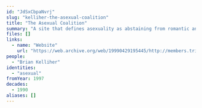 ```yaml
---
id: "JdSxCbpaNvrj"
slug: "kelliher-the-asexual-coalition"
title: "The Asexual Coalition"
summary: "A site that defines asexuality as abstaining from romantic and sexual relationships"
files: []
links:
  - name: "Website"
    url: "https://web.archive.org/web/19990429195445/http://members.tripod.com/~asexual/coalition.html"
people:
  - "Brian Kelliher"
identities:
  - "asexual"
fromYear: 1997
decades:
  - 1990
aliases: []
---
```

